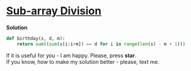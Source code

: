 # [Sub-array Division](https://www.hackerrank.com/challenges/the-birthday-bar/problem)

**Solution**
<br>
```python
def birthday(s, d, m):
    return sum((sum(s[i:i+m]) == d for i in range(len(s) - m + 1)))
```

If it is useful for you - I am happy. Please, press **star**.
<br>
If you know, how to make my solution better - please, text me.
